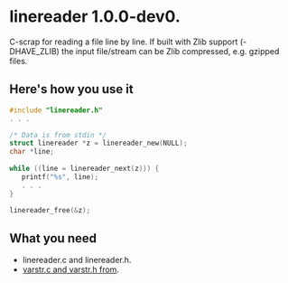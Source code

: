 # linereader 1.0.0-dev0.

C-scrap for reading a file line by line. If built with Zlib support
(-DHAVE\_ZLIB) the input file/stream can be Zlib compressed, e.g. gzipped files.

## Here's how you use it

```c
#include "linereader.h"
. . .

/* Data is from stdin */
struct linereader *z = linereader_new(NULL);
char *line;
      
while ((line = linereader_next(z))) {
   printf("%s", line);
   . . .
}

linereader_free(&z);
```

## What you need

* linereader.c and linereader.h.
* [varstr.c and varstr.h from](https://github.com/crowja/varstr).
